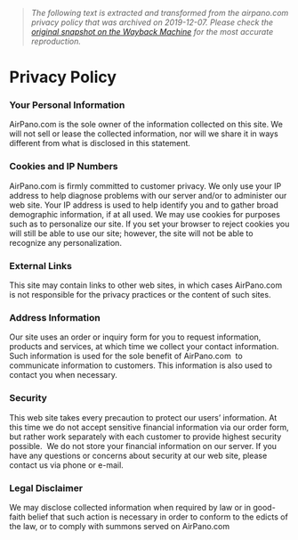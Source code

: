 > *The following text is extracted and transformed from the airpano.com privacy policy that was archived on 2019-12-07. Please check the [original snapshot on the Wayback Machine](https://web.archive.org/web/20191207093108id_/http%3A//www.airpano.com/privacy_policy.php) for the most accurate reproduction.*

# Privacy Policy

### Your Personal Information

AirPano.com is the sole owner of the information collected on this site. We will not sell or lease the collected information, nor will we share it in ways different from what is disclosed in this statement.

### Cookies and IP Numbers

AirPano.com is firmly committed to customer privacy. We only use your IP address to help diagnose problems with our server and/or to administer our web site. Your IP address is used to help identify you and to gather broad demographic information, if at all used. We may use cookies for purposes such as to personalize our site. If you set your browser to reject cookies you will still be able to use our site; however, the site will not be able to recognize any personalization.

### External Links

This site may contain links to other web sites, in which cases AirPano.com is not responsible for the privacy practices or the content of such sites.

### Address Information

Our site uses an order or inquiry form for you to request information, products and services, at which time we collect your contact information. Such information is used for the sole benefit of AirPano.com  to communicate information to customers. This information is also used to contact you when necessary.

### Security

This web site takes every precaution to protect our users’ information. At this time we do not accept sensitive financial information via our order form, but rather work separately with each customer to provide highest security possible.  We do not store your financial information on our server. If you have any questions or concerns about security at our web site, please contact us via phone or e-mail.

### Legal Disclaimer

We may disclose collected information when required by law or in good-faith belief that such action is necessary in order to conform to the edicts of the law, or to comply with summons served on AirPano.com
